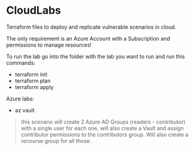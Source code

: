 # CloudLabs
Terraform files to deploy and replicate vulnerable scenarios in cloud.

The only requirement is an Azure Account with a Subscription and permissions to manage resources!

To run the lab go into the folder with the lab you want to run and run this commands:

- terraform init
- terraform plan 
- terraform apply 


Azure labs:

* az vault
> this scenario will create 2 Azure AD Groups (readers - contributor) with a single user for each one, will also create a Vault and assign contributor permissions to the contributors group. Will also create a recourse group for all those.

